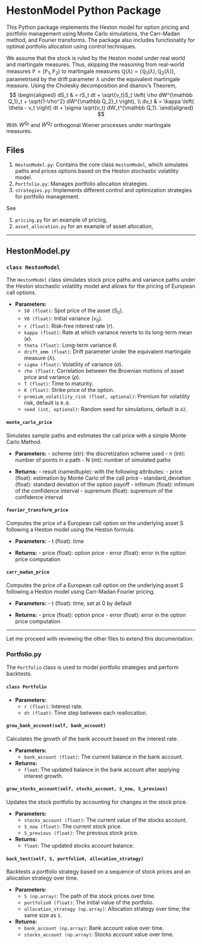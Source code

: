 # HestonModel Python Package

This Python package implements the Heston model for option pricing and portfolio management using Monte Carlo simulations, the Carr-Madan method, and Fourier transforms. The package also includes functionality for optimal portfolio allocation using control techniques.

We assume that the stock is ruled by the Heston model under real world and martingale measures. Thus, skipping the reasoning from real-world measures $\mathbb P = (\mathbb P_1,\mathbb P_2)$ to martingale measures $\mathbb Q(\lambda) = \{\mathbb Q_1(\lambda),\mathbb Q_2(\lambda)\}$, parametrised by the drift parameter $\lambda$ under the equivalent martingale measure. Using the Cholesky decomposition and dsanov’s Theorem,
$$
\begin{aligned}
    dS_t & = rS_t dt + \sqrt{v_t}S_t \left( \rho dW^{\mathbb Q_1}_t + \sqrt{1-\rho^2} dW^{\mathbb Q_2}_t \right), \\
    dv_t & = \kappa \left( \theta - v_t \right) dt + \sigma \sqrt{v_t} dW_t^{\mathbb Q_1}. 
\end{aligned}
$$
With $W^{\mathbb Q_1}$ and $W^{\mathbb Q_2}$ orthogonal Wiener processes under martingale measures. 

## Files
1. `HestonModel.py`: Contains the core class `HestonModel`, which simulates paths and prices options based on the Heston stochastic volatility model.
2. `Portfolio.py`: Manages portfolio allocation strategies.
3. `strategies.py`: Implements different control and optimization strategies for portfolio management.

See 
1. `pricing.py` for an example of pricing,
2. `asset_allocation.py` for an example of asset allocation,
---

## HestonModel.py

### `class HestonModel`
The `HestonModel` class simulates stock price paths and variance paths under the Heston stochastic volatility model and allows for the pricing of European call options.

- **Parameters:**
  - `S0 (float)`: Spot price of the asset ($S_0$).
  - `V0 (float)`: Initial variance ($v_0$).
  - `r (float)`: Risk-free interest rate ($r$).
  - `kappa (float)`: Rate at which variance reverts to its long-term mean ($\kappa$).
  - `theta (float)`: Long-term variance $\theta$.
  - `drift_emm (float)`: Drift parameter under the equivalent martingale measure ($\lambda$).
  - `sigma (float)`: Volatility of variance ($\sigma$).
  - `rho (float)`: Correlation between the Brownian motions of asset price and variance ($\rho$).
  - `T (float)`: Time to maturity.
  - `K (float)`: Strike price of the option.
  - `premium_volatility_risk (float, optional)`: Premium for volatility risk, default is `0.0`.
  - `seed (int, optional)`: Random seed for simulations, default is `42`.

#### `monte_carlo_price`
Simulates sample paths and estimates the call price with a simple Monte Carlo Method.
- **Parameters:**
        - scheme (str): the discretization scheme used
        - n (int): number of points in a path
        - N (int): number of simulated paths

- **Returns:**
        - result (namedtuple): with the following attributes:
            - price (float): estimation by Monte Carlo of the call price
            - standard_deviation (float): standard deviation of the option payoff
            - infimum (float): infimum of the confidence interval
            - supremum (float): supremum of the confidence interval

#### `fourier_transform_price`
Computes the price of a European call option on the underlying asset S following a Heston model using the Heston formula.
- **Parameters:**
        - t (float): time

- **Returns:**
        - price (float): option price
        - error (float): error in the option price computation

#### `carr_madan_price`
Computes the price of a European call option on the underlying asset S following a Heston model using Carr-Madan Fourier pricing.
- **Parameters:**
        - t (float): time, set at 0 by default

- **Returns:**
        - price (float): option price
        - error (float): error in the option price computation

        

---

Let me proceed with reviewing the other files to extend this documentation.

### Portfolio.py

The `Portfolio` class is used to model portfolio strategies and perform backtests.

#### `class Portfolio`
- **Parameters:**
  - `r (float)`: Interest rate.
  - `dt (float)`: Time step between each reallocation.

#### `grow_bank_account(self, bank_account)`
Calculates the growth of the bank account based on the interest rate.
- **Parameters:**
  - `bank_account (float)`: The current balance in the bank account.
- **Returns:**
  - `float`: The updated balance in the bank account after applying interest growth.

#### `grow_stocks_account(self, stocks_account, S_now, S_previous)`
Updates the stock portfolio by accounting for changes in the stock price.
- **Parameters:**
  - `stocks_account (float)`: The current value of the stocks account.
  - `S_now (float)`: The current stock price.
  - `S_previous (float)`: The previous stock price.
- **Returns:**
  - `float`: The updated stocks account balance.

#### `back_test(self, S, portfolio0, allocation_strategy)`
Backtests a portfolio strategy based on a sequence of stock prices and an allocation strategy over time.
- **Parameters:**
  - `S (np.array)`: The path of the stock prices over time.
  - `portfolio0 (float)`: The initial value of the portfolio.
  - `allocation_strategy (np.array)`: Allocation strategy over time; the same size as `S`.
- **Returns:**
  - `bank_account (np.array)`: Bank account value over time.
  - `stocks_account (np.array)`: Stocks account value over time.
